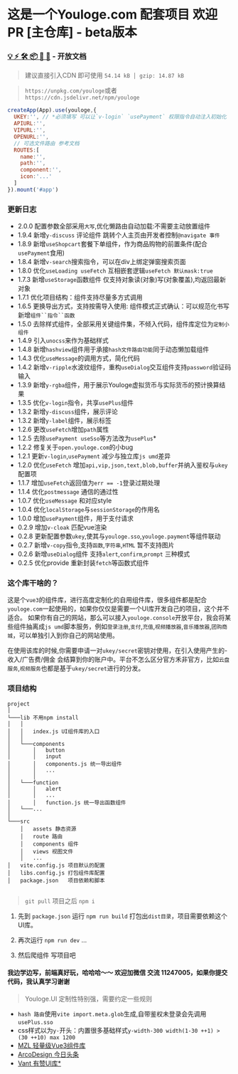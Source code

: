 # 这是一个Youloge.com 配套项目 欢迎PR [主仓库] - beta版本

### [💡 ⚡️ 🛠️ 📦 🔩 🔑](https://docs.youloge.com/ui/) - 开放文档

> 建议直接引入CDN 即可使用 `54.14 kB │ gzip: 14.87 kB`

> `https://unpkg.com/youloge`或者`https://cdn.jsdelivr.net/npm/youloge`

``` js
createApp(App).use(youloge,{
  UKEY:'', // *必须填写 可以让`v-login` `usePayment` 权限指令自动注入初始化
  APIURL:'',
  VIPURL:'',
  OPENURL:'',
  // 可选文件路由 参考文档
  ROUTES:[
    name:'',
    path:'',
    component:'',
    icon:'...'
  ]
}).mount('#app')
```

### 更新日志

- 2.0.0 配置参数全部采用`大写`,优化懒路由自动加载:不需要主动放置组件
- 1.9.4 新增`y-discuss` 评论组件 跳转个人主页由开发者控制`@navigate 事件`
- 1.8.9 新增`useShopcart`套餐下单组件，作为商品购物的前置条件(配合`usePayment`食用)
- 1.8.4 新增`v-search`搜索指令，可以在div上绑定弹窗搜索页面
- 1.8.0 优化`useLoading useFetch` 互相嵌套逻辑`useFetch 默认mask:true`
- 1.7.3 新增`useStorage`函数组件 仅支持对象读(对象)写(对象覆盖),均返回最新对象
- 1.7.1 优化项目结构：组件支持尽量多方式调用
- 1.6.5 更换导出方式，支持按需导入使用: 组件模式正式确认：可以规范化书写新增`组件``指令``函数`
- 1.5.0 去除样式组件，全部采用关键组件集，不倾入代码，组件库定位为`定制小组件`
- 1.4.9 引入`unocss`来作为基础样式
- 1.4.8 新增`hashview`组件用于承接`hash文件路由功能`同于动态懒加载组件
- 1.4.3 优化`useMessage`的调用方式，简化代码
- 1.4.2 新增`v-ripple`水波纹组件，重构`useDialog`交互组件支持`password`验证码输入
- 1.3.9 新增`y-rgba`组件，用于展示Youloge虚拟货币与实际货币的预计换算结果
- 1.3.5 优化`v-login`指令，共享`usePlus`组件
- 1.3.2 新增`y-discuss`组件，展示评论
- 1.3.2 新增`y-label`组件，展示标签
- 1.2.6 更改`useFetch`增加`path`属性
- 1.2.5 去除`usePayment useSso`等方法改为`usePlus`*
- 1.2.2 修复关于`open.youloge.com`的小bug
- 1.2.1 更新`v-login`,`usePayment` 减少与独立库`js umd`差异
- 1.2.0 优化`useFetch` 增加`api,vip,json,text,blob,buffer`并纳入鉴权与`ukey`配置项
- 1.1.7 增加`useFetch`返回值为`err == -1`登录过期处理
- 1.1.4 优化`postmessage` 通信的通过性
- 1.0.7 优化`useMessage` 和对应style
- 1.0.4 优化`localStorage`与`sessionStorage`的作用名
- 1.0.0 增加`usePayment`组件，用于支付请求
- 0.2.9 增加`v-cloak` 匹配vue渲染
- 0.2.8 更新配置参数`ukey`,使其与`youloge.sso`,`youloge.payment`等组件联动
- 0.2.7 新增`v-copy`指令,支持`函数`,`字符串`,`HTML` 暂不支持图片
- 0.2.6 新增`useDialog`组件 支持`alert`,`confirm`,`prompt` 三种模式
- 0.2.5 优化provide 重新封装`fetch`等函数式组件

### 这个库干啥的？

这是个`vue3`的组件库，进行高度定制化的自用组件库，很多组件都是配合`youloge.com`一起使用的，如果你仅仅是需要一个UI库开发自己的项目，这个并不适合。
如果你有自己的网站，那么可以接入`youloge.console`开放平台，我会将某些组件抽离成`js umd`脚本服务，例如`登录注册`,`支付`,`充值`,`视频播放器`,`音乐播放器`,`团购商城`，可以单独引入到你自己的网站使用。

在使用该库的时候,你需要申请一对`ukey/secret`密钥对使用，在引入使用产生的-收入/广告费/佣金 会结算到你的账户中。平台不怎么区分官方禾非官方，比如`云盘服务`,`视频服务`也都是基于`ukey/secret`进行的分发。


### 项目结构


``` TREE
project
│
└───lib 不用npm install
│   │   
│   │   index.js UI组件库的入口
│   │
│   └───components
│       │   button
│       │   input
│       │   components.js 统一导出组件
│       │   ...
│       │   
│   └───function
│       │   alert
│       │   ...
│       │   function.js 统一导出函数组件
│   └───...
│   
└───src
    │   assets 静态资源
    │   route 路由
    │   components 组件
    │   views 视图文件
    │   ...
│   vite.config.js 项目默认的配置
│   libs.config.js 打包组件库配置
│   package.json   项目依赖和脚本
 
```

> `git pull` 项目之后 `npm i`

1. 先到 `package.json` 运行 `npm run build` 打包出`dist目录`，项目需要依赖这个UI库。

2. 再次运行  `npm run dev` ...

3. 然后爬组件 写项目吧


#### 我边学边写，前端真好玩，哈哈哈～～ 欢迎加微信 交流 11247005，如果你提交代码，我认真学习谢谢

> Youloge.UI 定制性特别强，需要约定一些规则

- `hash 路由`使用`vite import.meta.glob`生成,自带鉴权未登录会先调用`usePlus.sso`
- css样式以为`y-`开头：内置很多基础样式`y-width-300 width(1-30 ++1) > (30 ++10) max 1200` 
- [MZL 轻量级Vue3组件库](https://mzlui.codeym.com/#/)
- [ArcoDesign 今日头条](https://arco.design/)
- [Vant 有赞UI库*](https://youzan.github.io/vant-weapp/#/home)

